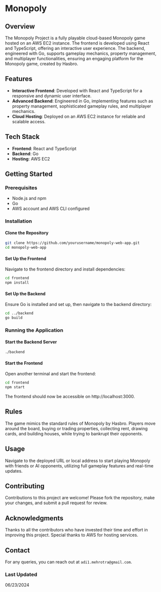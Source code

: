 # Monopoly

## Overview

The Monopoly Project is a fully playable cloud-based Monopoly game hosted on an AWS EC2 instance. The frontend is developed using React and TypeScript, offering an interactive user experience. The backend, engineered with Go, supports gameplay mechanics, property management, and multiplayer functionalities, ensuring an engaging platform for the Monopoly game, created by Hasbro.

## Features

- **Interactive Frontend**: Developed with React and TypeScript for a responsive and dynamic user interface.
- **Advanced Backend**: Engineered in Go, implementing features such as property management, sophisticated gameplay rules, and multiplayer mechanics.
- **Cloud Hosting**: Deployed on an AWS EC2 instance for reliable and scalable access.

## Tech Stack

- **Frontend**: React and TypeScript
- **Backend**: Go
- **Hosting**: AWS EC2

## Getting Started

### Prerequisites
- Node.js and npm
- Go
- AWS account and AWS CLI configured

### Installation

#### Clone the Repository

```bash
git clone https://github.com/yourusername/monopoly-web-app.git
cd monopoly-web-app
```

#### Set Up the Frontend

Navigate to the frontend directory and install dependencies:
```bash
cd frontend
npm install
```

#### Set Up the Backend

Ensure Go is installed and set up, then navigate to the backend directory:
```bash
cd ../backend
go build
```

### Running the Application

#### Start the Backend Server
```bash
./backend
```

#### Start the Frontend

Open another terminal and start the frontend:
```bash
cd frontend
npm start
```

The frontend should now be accessible on http://localhost:3000.

## Rules

The game mimics the standard rules of Monopoly by Hasbro. Players move around the board, buying or trading properties, collecting rent, drawing cards, and building houses, while trying to bankrupt their opponents.

## Usage
Navigate to the deployed URL or local address to start playing Monopoly with friends or AI opponents, utilizing full gameplay features and real-time updates.

## Contributing
Contributions to this project are welcome! Please fork the repository, make your changes, and submit a pull request for review.

## Acknowledgments
Thanks to all the contributors who have invested their time and effort in improving this project.
Special thanks to AWS for hosting services.

## Contact
For any queries, you can reach out at `adi1.mehrotra@gmail.com`.

### Last Updated
06/23/2024
